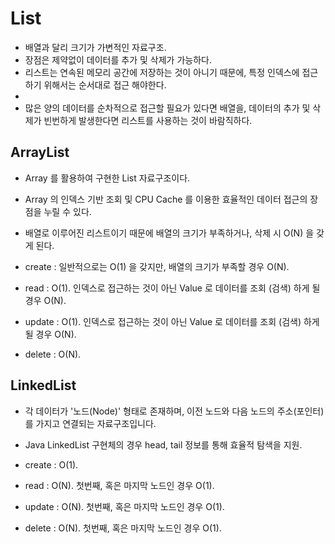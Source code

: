 # List 

* 배열과 달리 크기가 가변적인 자료구조.
* 장점은 제약없이 데이터를 추가 및 삭제가 가능하다.
* 리스트는 연속된 메모리 공간에 저장하는 것이 아니기 때문에, 특정 인덱스에 접근하기 위해서는 순서대로 접근 해야한다.
*
* 많은 양의 데이터를 순차적으로 접근할 필요가 있다면 배열을, 데이터의 추가 및 삭제가 빈번하게 발생한다면 리스트를 사용하는 것이 바람직하다.

## ArrayList
- Array 를 활용하여 구현한 List 자료구조이다. 
- Array 의 인덱스 기반 조회 및 CPU Cache 를 이용한 효율적인 데이터 접근의 장점을 누릴 수 있다.
- 배열로 이루어진 리스트이기 때문에 배열의 크기가 부족하거나, 삭제 시 O(N) 을 갖게 된다.

- create : 일반적으로는 O(1) 을 갖지만, 배열의 크기가 부족할 경우 O(N).
- read : O(1). 인덱스로 접근하는 것이 아닌 Value 로 데이터를 조회 (검색) 하게 될 경우 O(N).
- update : O(1). 인덱스로 접근하는 것이 아닌 Value 로 데이터를 조회 (검색) 하게 될 경우 O(N).
- delete : O(N).

## LinkedList
- 각 데이터가 '노드(Node)' 형태로 존재하며, 이전 노드와 다음 노드의 주소(포인터)를 가지고 연결되는 자료구조입니다.
- Java LinkedList 구현체의 경우 head, tail 정보를 통해 효율적 탐색을 지원.

- create : O(1).
- read : O(N). 첫번째, 혹은 마지막 노드인 경우 O(1).
- update : O(N). 첫번째, 혹은 마지막 노드인 경우 O(1).
- delete : O(N). 첫번째, 혹은 마지막 노드인 경우 O(1).
